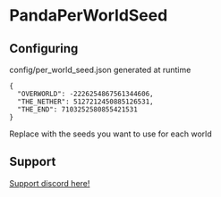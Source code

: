 # PandaPerWorldSeed

## Configuring

config/per_world_seed.json generated at runtime

```
{
  "OVERWORLD": -2226254867561344606,
  "THE_NETHER": 5127212450885126531,
  "THE_END": 7103252580855421531
}
```
Replace with the seeds you want to use for each world

## Support

[Support discord here!]( https://discord.gg/3tP3Tqu983)

